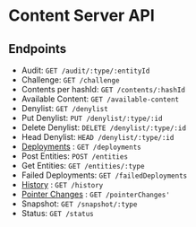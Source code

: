 # Content Server API

## Endpoints

* Audit: `GET /audit/:type/:entityId`
* Challenge: `GET /challenge`
* Contents per hashId: `GET /contents/:hashId`
* Available Content: `GET /available-content`
* Denylist: `GET /denylist`
* Put Denylist: `PUT /denylist/:type/:id`
* Delete Denylist: `DELETE /denylist/:type/:id`
* Head Denylist: `HEAD /denylist/:type/:id`
* [Deployments](deployments/get.md) : `GET /deployments`
* Post Entities: `POST /entities`
* Get Entities: `GET /entities/:type`
* Failed Deployments: `GET /failedDeployments`
* [History](history/get.md) : `GET /history`
* [Pointer Changes](pointerChanges/get.md) : `GET /pointerChanges'`
* Snapshot: `GET /snapshot/:type`
* Status: `GET /status`


<!-- Documentation template obtained from https://github.com/jamescooke/restapidocs -->
